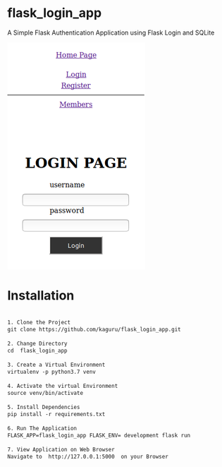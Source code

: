 # flask_login_app
A Simple Flask Authentication Application using Flask Login and SQLite 

![screenshot](https://github.com/kaguru/flask_login_app/blob/master/Selection_114.png)


# Installation

```

1. Clone the Project
git clone https://github.com/kaguru/flask_login_app.git

2. Change Directory
cd  flask_login_app

3. Create a Virtual Environment
virtualenv -p python3.7 venv

4. Activate the virtual Environment
source venv/bin/activate

5. Install Dependencies
pip install -r requirements.txt

6. Run The Application
FLASK_APP=flask_login_app FLASK_ENV= development flask run

7. View Application on Web Browser 
Navigate to  http://127.0.0.1:5000  on your Browser
```

